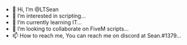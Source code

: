 - 👋 Hi, I’m @LTSean
- 👀 I’m interested in scripting...
- 🌱 I’m currently learning IT...
- 💞️ I’m looking to collaborate on FiveM scripts...
- 📫 How to reach me, You can reach me on discord at Sean.#1379...

<!---
LTSean/LTSean is a ✨ special ✨ repository because its `README.md` (this file) appears on your GitHub profile.
You can click the Preview link to take a look at your changes.
--->
